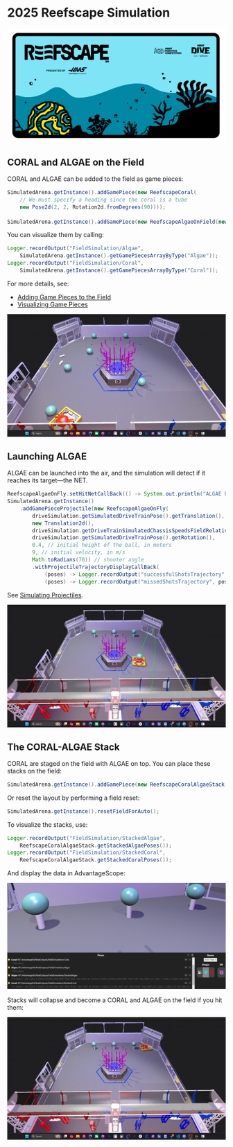 # 2025 Reefscape Simulation
![alt text](media/fd_frc_socialgraphics_fb_post.png)

## CORAL and ALGAE on the Field
CORAL and ALGAE can be added to the field as game pieces:

```java
SimulatedArena.getInstance().addGamePiece(new ReefscapeCoral(
    // We must specify a heading since the coral is a tube
    new Pose2d(2, 2, Rotation2d.fromDegrees(90))));

SimulatedArena.getInstance().addGamePiece(new ReefscapeAlgaeOnField(new Translation2d(2,2)));
```

You can visualize them by calling:

```java
Logger.recordOutput("FieldSimulation/Algae", 
    SimulatedArena.getInstance().getGamePiecesArrayByType("Algae"));
Logger.recordOutput("FieldSimulation/Coral", 
    SimulatedArena.getInstance().getGamePiecesArrayByType("Coral"));
```

For more details, see:
- [Adding Game Pieces to the Field](https://shenzhen-robotics-alliance.github.io/maple-sim/using-the-simulated-arena/#3-adding-game-pieces-to-the-field)
- [Visualizing Game Pieces](https://shenzhen-robotics-alliance.github.io/maple-sim/using-the-simulated-arena/#4-visualizing-game-pieces)

![Reefscape Game Pieces](./media/reefscape%20game%20pieces.gif)

## Launching ALGAE
ALGAE can be launched into the air, and the simulation will detect if it reaches its target—the NET.

```java
ReefscapeAlgaeOnFly.setHitNetCallBack(() -> System.out.println("ALGAE hits NET!"));
SimulatedArena.getInstance()
    .addGamePieceProjectile(new ReefscapeAlgaeOnFly(
        driveSimulation.getSimulatedDriveTrainPose().getTranslation(),
        new Translation2d(),
        driveSimulation.getDriveTrainSimulatedChassisSpeedsFieldRelative(),
        driveSimulation.getSimulatedDriveTrainPose().getRotation(),
        0.4, // initial height of the ball, in meters
        9, // initial velocity, in m/s
        Math.toRadians(70)) // shooter angle
        .withProjectileTrajectoryDisplayCallBack(
            (poses) -> Logger.recordOutput("successfulShotsTrajectory", poses.toArray(Pose3d[]::new)),
            (poses) -> Logger.recordOutput("missedShotsTrajectory", poses.toArray(Pose3d[]::new))));
```

See [Simulating Projectiles](./simulating-projectiles.md).

![](./media/launching%20algae.gif)

## The CORAL-ALGAE Stack
CORAL are staged on the field with ALGAE on top. You can place these stacks on the field:

```java
SimulatedArena.getInstance().addGamePiece(new ReefscapeCoralAlgaeStack(new Translation2d(2,2)));
```

Or reset the layout by performing a field reset:

```java
SimulatedArena.getInstance().resetFieldForAuto();
```

To visualize the stacks, use:

```java
Logger.recordOutput("FieldSimulation/StackedAlgae", 
    ReefscapeCoralAlgaeStack.getStackedAlgaePoses());
Logger.recordOutput("FieldSimulation/StackedCoral", 
    ReefscapeCoralAlgaeStack.getStackedCoralPoses());
```

And display the data in AdvantageScope:

![](./media/reefscape%20stack%20ascope.png)

Stacks will collapse and become a CORAL and ALGAE on the field if you hit them:

![](./media/reefscape%20stack.gif)
